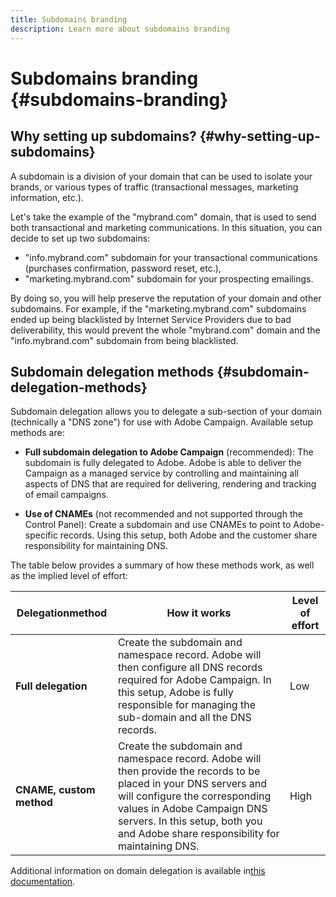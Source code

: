 ```yaml
---
title: Subdomains branding
description: Learn more about subdomains branding
---
```


# Subdomains branding {#subdomains-branding}

## Why setting up subdomains? {#why-setting-up-subdomains}

A subdomain is a division of your domain that can be used to isolate your brands, or various types of traffic (transactional messages, marketing information, etc.).

Let's take the example of the "mybrand.com" domain, that is used to send both transactional and marketing communications. In this situation, you can decide to set up two subdomains:

* "info.mybrand.com" subdomain for your transactional communications (purchases confirmation, password reset, etc.),
* "marketing.mybrand.com" subdomain for your prospecting emailings.

By doing so, you will help preserve the reputation of your domain and other subdomains. For example, if the "marketing.mybrand.com" subdomains ended up being blacklisted by Internet Service Providers due to bad deliverability, this would prevent the whole "mybrand.com" domain and the "info.mybrand.com" subdomain from being blacklisted.

## Subdomain delegation methods {#subdomain-delegation-methods}

Subdomain delegation allows you to delegate a sub-section of your domain (technically a "DNS zone") for use with Adobe Campaign. Available setup methods are:

* **Full subdomain delegation to Adobe Campaign** (recommended): The subdomain is fully delegated to Adobe. Adobe is able to deliver the Campaign as a managed service by controlling and maintaining all aspects of DNS that are required for delivering, rendering and tracking of email campaigns.

* **Use of CNAMEs** (not recommended and not supported through the Control Panel): Create a subdomain and use CNAMEs to point to Adobe-specific records. Using this setup, both Adobe and the customer share responsibility for maintaining DNS.

The table below provides a summary of how these methods work, as well as the implied level of effort:

 | Delegationmethod | How it works | Level of effort |
   |---|---|---|
   | **Full delegation** | Create the subdomain and namespace record. Adobe will then configure all DNS records required for Adobe Campaign. In this setup, Adobe is fully responsible for managing the sub-domain and all the DNS records. | Low |
   | **CNAME, custom method** |  Create the subdomain and namespace record. Adobe will then provide the records to be placed in your DNS servers and will configure the corresponding values in Adobe Campaign DNS servers. In this setup, both you and Adobe share responsibility for maintaining DNS. | High |

Additional information on domain delegation is available in[this documentation](https://helpx.adobe.com/campaign/kb/domain-name-delegation.html).
